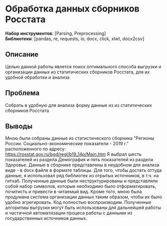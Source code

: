 # Обработка данных сборников Росстата
**Набор инструментов**: [Parsing, Preprocessing] <br>
**Библиотеки**: [pandas, re, requests, io, docx, click, xlwt, docx2csv]

## Описание
Целью данной работы явлется поиск оптимального способа выгрузки и организации данных из статитических сборников Росстата, для их удобной обработки и анализа

## Проблема
Собрать в удобную для анализа форму данные из из статитических сборников Росстата

## Выводы
Мною были собраны данные из статистического сборника "Регионы России. Социально-экономические показатели - 2019 г." расположенного по адресу: https://rosstat.gov.ru/bgd/regl/b19_14p/Main.htm Я выбрал шесть показателей из раздела Демография и пять показателей из раздела Здоровье. Данные в сборнике представлены в неудобном для анализа виде - в docx файле в формате таблицы. Для того, чтобы достать оттуда данные, я использовал ряд библиотек из отрытых источников, в т.ч. на гитхаб. Полученные данные были неструктурированы и представляли собой набор символов, которые необходимо было отформатировать, почитисть и привести в читаемый вид. Кроме того, мною была продумана система организации данных таким образом, чтобы их было удобно агрегировать. Код полностью воспроизводим. Полученные алгоритмы выгрузки могут быть использованы для дальнейшей работы и частичной автоматизации процеса работы с данными из государственных источников данных. 
